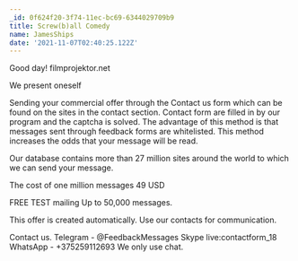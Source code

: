 ```yaml
---
_id: 0f624f20-3f74-11ec-bc69-6344029709b9
title: Screw(b)all Comedy
name: JamesShips
date: '2021-11-07T02:40:25.122Z'
---
```

Good day!  filmprojektor.net 
 
We present oneself 
 
Sending your commercial offer through the Contact us form which can be found on the sites in the contact section. Contact form are filled in by our program and the captcha is solved. The advantage of this method is that messages sent through feedback forms are whitelisted. This method increases the odds that your message will be read. 
 
Our database contains more than 27 million sites around the world to which we can send your message. 
 
The cost of one million messages 49 USD 
 
FREE TEST mailing Up to 50,000 messages. 
 
 
This offer is created automatically.  Use our contacts for communication. 
 
Contact us. 
Telegram - @FeedbackMessages 
Skype  live:contactform_18 
WhatsApp - +375259112693 
We only use chat.
